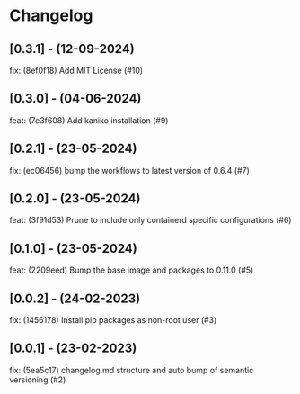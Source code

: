 # Changelog

## [0.3.1] - (12-09-2024)
fix: (8ef0f18) Add MIT License (#10)

## [0.3.0] - (04-06-2024)
feat: (7e3f608) Add kaniko installation (#9)

## [0.2.1] - (23-05-2024)
fix: (ec06456) bump the workflows to latest version of 0.6.4 (#7)

## [0.2.0] - (23-05-2024)
feat: (3f91d53) Prune to include only containerd specific configurations (#6)

## [0.1.0] - (23-05-2024)
feat: (2209eed) Bump the base image and packages to 0.11.0 (#5)

## [0.0.2] - (24-02-2023)
fix: (1456178) Install pip packages as non-root user (#3)

## [0.0.1] - (23-02-2023)
fix: (5ea5c17) changelog.md structure and auto bump of semantic versioning (#2)
